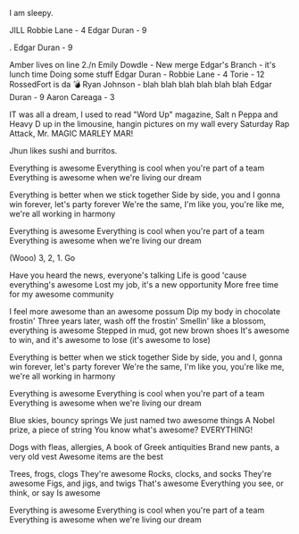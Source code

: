 

I am sleepy.


JILL
Robbie Lane - 4
Edgar Duran - 9


.
Edgar Duran - 9

Amber lives on line 2./n
Emily Dowdle - New merge
Edgar's Branch - it's lunch time
Doing some stuff
Edgar Duran -
Robbie Lane - 4
Torie - 12
RossedFort is da 💣
Ryan Johnson - blah blah blah blah blah blah
Edgar Duran - 9
Aaron Careaga - 3

IT was all a dream, I used to read "Word Up" magazine,
Salt n Peppa and Heavy D up in the limousine,
hangin pictures on my wall every Saturday
Rap Attack, Mr. MAGIC MARLEY MAR!




















Jhun likes sushi and burritos.












Everything is awesome
Everything is cool when you're part of a team
Everything is awesome when we're living our dream

Everything is better when we stick together
Side by side, you and I gonna win forever, let's party forever
We're the same, I'm like you, you're like me, we're all working in harmony

Everything is awesome
Everything is cool when you're part of a team
Everything is awesome when we're living our dream

(Wooo)
3, 2, 1. Go

Have you heard the news, everyone's talking
Life is good 'cause everything's awesome
Lost my job, it's a new opportunity
More free time for my awesome community

I feel more awesome than an awesome possum
Dip my body in chocolate frostin'
Three years later, wash off the frostin'
Smellin' like a blossom, everything is awesome
Stepped in mud, got new brown shoes
It's awesome to win, and it's awesome to lose (it's awesome to lose)

Everything is better when we stick together
Side by side, you and I, gonna win forever, let's party forever
We're the same, I'm like you, you're like me, we're all working in harmony

Everything is awesome
Everything is cool when you're part of a team
Everything is awesome when we're living our dream

Blue skies, bouncy springs
We just named two awesome things
A Nobel prize, a piece of string
You know what's awesome? EVERYTHING!

Dogs with fleas, allergies,
A book of Greek antiquities
Brand new pants, a very old vest
Awesome items are the best

Trees, frogs, clogs
They're awesome
Rocks, clocks, and socks
They're awesome
Figs, and jigs, and twigs
That's awesome
Everything you see, or think, or say
Is awesome

Everything is awesome
Everything is cool when you're part of a team
Everything is awesome when we're living our dream
